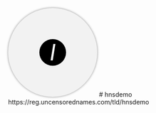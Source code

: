 <!DOCTYPE html>
<html>
<head>
	<title>Interactive I in Eye</title>
	<style>
		.eye {
			position: relative;
			display: inline-block;
			width: 200px;
			height: 200px;
			background-color: #F2F2F2;
			border-radius: 50%;
			overflow: hidden;
			box-shadow: 0px 0px 5px #888888;
		}
		.pupil {
			position: absolute;
			top: 50%;
			left: 50%;
			width: 60px;
			height: 60px;
			background-color: #000;
			border-radius: 50%;
			transform: translate(-50%, -50%);
			transition: all 0.3s ease-in-out;
		}
		.eye:hover .pupil {
			width: 80px;
			height: 80px;
		}
		.eye .pupil i {
			position: absolute;
			top: 50%;
			left: 50%;
			transform: translate(-50%, -50%);
			font-size: 50px;
			color: white;
		}
	</style>
</head>
<body>
	<div class="eye">
		<div class="pupil">
			<i>I</i>
		</div>
	</div>
</body>
</html>
# hnsdemo
https://reg.uncensorednames.com/tld/hnsdemo
